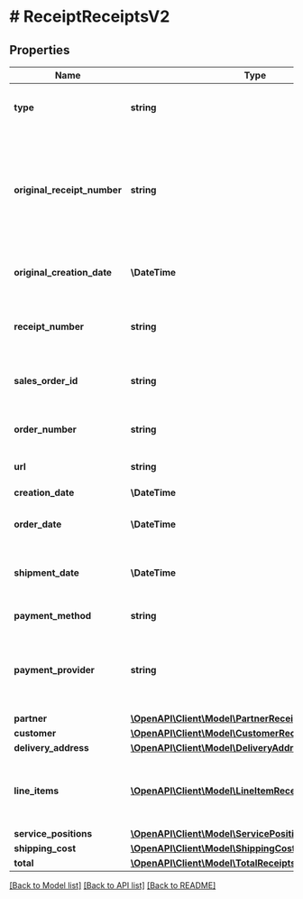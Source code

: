 # # ReceiptReceiptsV2

## Properties

Name | Type | Description | Notes
------------ | ------------- | ------------- | -------------
**type** | **string** | Special type of receipt. Needed to make a distinction between different type of receipts |
**original_receipt_number** | **string** | Unique identifier of the corresponding purchase receipt with which the reimbursed position item was billed. Only filled in case of refund or partial refund receipts. Printed on the purchase receipt and used to identified the corresponding purchase receipt. | [optional]
**original_creation_date** | **\DateTime** | Creation date of the corresponding purchase receipt. This is not available for purchase receipt. | [optional]
**receipt_number** | **string** | Unique identifier of a receipt. Printed on the receipt and used to identified the receipt in case of contact to user and partner. |
**sales_order_id** | **string** | Reference to the sales order with that the order was placed. Taken from corresponding sales order. |
**order_number** | **string** | The human-readable sales order number taken from corresponding sales order. Printed on the receipt. |
**url** | **string** | API call to get corresponding PDF receipts, if available. | [optional]
**creation_date** | **\DateTime** | Date and time when receipt is created by system. |
**order_date** | **\DateTime** | Date and time when the corresponding order was placed. |
**shipment_date** | **\DateTime** | Date and time when the position items handed over to the carrier for delivery to the customer. Only available for purchase receipts. | [optional]
**payment_method** | **string** | Payment method used by the customer to pay for this order. |
**payment_provider** | **string** | Possible values can be \&quot;OTTOPAYMENTS\&quot; or \&quot;PLAZA\&quot;, where \&quot;PLAZA\&quot; means it can be Computop for \&quot;Kreditkarte\&quot; or otherwise it is Ratepay. | [optional]
**partner** | [**\OpenAPI\Client\Model\PartnerReceiptsV2**](PartnerReceiptsV2.md) |  |
**customer** | [**\OpenAPI\Client\Model\CustomerReceiptsV2**](CustomerReceiptsV2.md) |  |
**delivery_address** | [**\OpenAPI\Client\Model\DeliveryAddressReceiptsV2**](DeliveryAddressReceiptsV2.md) |  | [optional]
**line_items** | [**\OpenAPI\Client\Model\LineItemReceiptsV2[]**](LineItemReceiptsV2.md) | List of specific position item ids of the order billed or reimbursed.In case of service only purchase/refund receipt and shipping cost only refund receipt, the list can be empty. | [optional]
**service_positions** | [**\OpenAPI\Client\Model\ServicePositionInfoReceiptsV2[]**](ServicePositionInfoReceiptsV2.md) |  | [optional]
**shipping_cost** | [**\OpenAPI\Client\Model\ShippingCostReceiptsV2**](ShippingCostReceiptsV2.md) |  | [optional]
**total** | [**\OpenAPI\Client\Model\TotalReceiptsV2**](TotalReceiptsV2.md) |  |

[[Back to Model list]](../../README.md#models) [[Back to API list]](../../README.md#endpoints) [[Back to README]](../../README.md)
